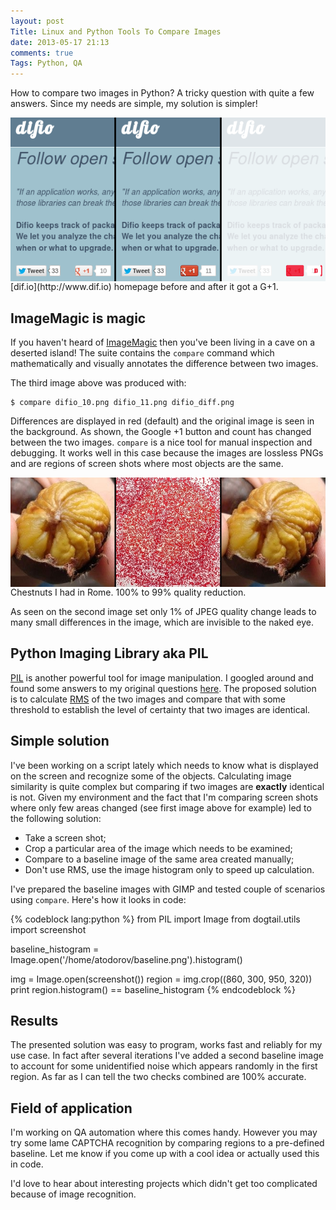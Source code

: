 ```yaml
---
layout: post
Title: Linux and Python Tools To Compare Images
date: 2013-05-17 21:13
comments: true
Tags: Python, QA
---
```


How to compare two images in Python? A tricky question with quite a few answers.
Since my needs are simple, my solution is simpler!

<img src="/images/difio_compare.png" alt="Difio Google +1 changes" style="clear:both;display:block"/>
[dif.io](http://www.dif.io) homepage before and after it got a G+1.

ImageMagic is magic
-------------------

If you haven't heard of [ImageMagic](http://www.imagemagick.org/) then you've been
living in a cave on a deserted island! The suite contains the `compare` command
which mathematically and visually annotates the difference between two images.

The third image above was produced with:

    $ compare difio_10.png difio_11.png difio_diff.png

Differences are displayed in red (default) and the original image is seen in the
background. As shown, the Google +1 button and count has changed between the two
images. `compare` is a nice tool for manual inspection and debugging.
It works well in this case because the images are lossless PNGs and are regions of
screen shots where most objects are the same.


<img src="/images/chestnut_compare.jpg" alt="JPEG quality reduction" style="clear:both;display:block"/>
Chestnuts I had in Rome. 100% to 99% quality reduction.

As seen on the second image set only 1% of JPEG quality change leads to many small
differences in the image, which are invisible to the naked eye.



Python Imaging Library aka PIL
-------------------------------

[PIL](http://www.pythonware.com/products/pil/) is another powerful tool for
image manipulation. I googled around and found some answers to my original
questions
[here](http://stackoverflow.com/questions/1927660/compare-two-images-the-python-linux-way).
The proposed solution is to calculate
[RMS](https://en.wikipedia.org/wiki/Root_mean_square) of the two images
and compare that with some threshold to establish the level of certainty that
two images are identical.

Simple solution
----------------

I've been working on a script lately which needs to know what is displayed on
the screen and recognize some of the objects. Calculating image similarity is
quite complex but comparing if two images are **exactly** identical is not.
Given my environment and the fact
that I'm comparing screen shots where only few areas changed
(see first image above for example) led to the following solution: 

* Take a screen shot;
* Crop a particular area of the image which needs to be examined;
* Compare to a baseline image of the same area created manually;
* Don't use RMS, use the image histogram only to speed up calculation.


I've prepared the baseline images with GIMP and tested couple of scenarios
using `compare`. Here's how it looks in code:

{% codeblock lang:python %}
from PIL import Image
from dogtail.utils import screenshot

baseline_histogram = Image.open('/home/atodorov/baseline.png').histogram()

img = Image.open(screenshot())
region = img.crop((860, 300, 950, 320))
print region.histogram() == baseline_histogram
{% endcodeblock %}


Results
-------

The presented solution was easy to program, works fast and reliably for my use case.
In fact after several iterations I've added a second baseline image to account for some
unidentified noise which appears randomly in the first region. As far as I can tell
the two checks combined are 100% accurate. 


Field of application
---------------------

I'm working on QA automation where this comes handy. However you may try some
lame CAPTCHA recognition by comparing regions to a pre-defined baseline. Let me know
if you come up with a cool idea or actually used this in code. 

I'd love to hear
about interesting projects which didn't get too complicated because of image
recognition.

